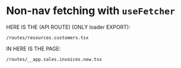# Non-nav fetching with `useFetcher`

HERE IS THE (API ROUTE) (ONLY loader EXPORT):

`/routes/resources.customers.tsx`

IN HERE IS THE PAGE:

`/routes/__app.sales.invoices.new.tsx`
